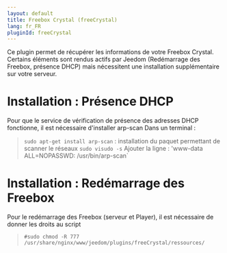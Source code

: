 ```yaml
---
layout: default
title: Freebox Crystal (freeCrystal)
lang: fr_FR
pluginId: freeCrystal
---
```


Ce plugin permet de récupérer les informations de votre Freebox Crystal.
Certains éléments sont rendus actifs par Jeedom (Redémarrage des Freebox, présence DHCP) mais nécessitent une installation supplémentaire sur votre serveur.

Installation : Présence DHCP
====
Pour que le service de vérification de présence des adresses DHCP fonctionne, il est nécessaire d'installer arp-scan
Dans un terminal :

> `sudo apt-get install arp-scan` : installation du paquet permettant de scanner le réseaux
> `sudo visudo -s`
Ajouter la ligne :
> 'www-data ALL=NOPASSWD: /usr/bin/arp-scan`

Installation : Redémarrage des Freebox
===
Pour le redémarrage des Freebox (serveur et Player), il est nécessaire de donner les droits au script

> `#sudo chmod -R 777 /usr/share/nginx/www/jeedom/plugins/freeCrystal/ressources/`

